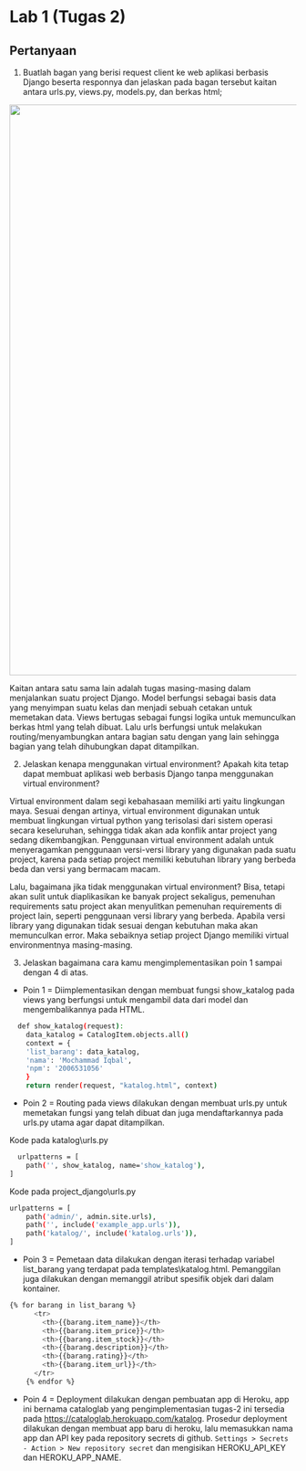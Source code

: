 # Lab 1 (Tugas 2)

## Pertanyaan

1. Buatlah bagan yang berisi request client ke web aplikasi berbasis Django beserta responnya dan jelaskan pada bagan tersebut kaitan antara urls.py, views.py, models.py, dan berkas html;

<img src="Tugas-2/img/Django Response Cycle by hackr.io.png" width="1000">

Kaitan antara satu sama lain adalah tugas masing-masing dalam menjalankan suatu project Django. Model berfungsi sebagai basis data yang menyimpan suatu kelas dan menjadi sebuah cetakan untuk memetakan data. Views bertugas sebagai fungsi logika untuk memunculkan berkas html yang telah dibuat. Lalu urls berfungsi untuk melakukan routing/menyambungkan antara bagian satu dengan yang lain sehingga bagian yang telah dihubungkan dapat ditampilkan.

2. Jelaskan kenapa menggunakan virtual environment? Apakah kita tetap dapat membuat aplikasi web berbasis Django tanpa menggunakan virtual environment?

Virtual environment dalam segi kebahasaan memiliki arti yaitu lingkungan maya. Sesuai dengan artinya, virtual environment digunakan untuk membuat lingkungan virtual python yang terisolasi dari sistem operasi secara keseluruhan, sehingga tidak akan ada konflik antar project yang sedang dikembangjkan. Penggunaan virtual environment adalah untuk menyeragamkan penggunaan versi-versi library yang digunakan pada suatu project, karena pada setiap project memiliki kebutuhan library yang berbeda beda dan versi yang bermacam macam.

Lalu, bagaimana jika tidak menggunakan virtual environment? Bisa, tetapi akan sulit untuk diaplikasikan ke banyak project sekaligus, pemenuhan requirements satu project akan menyulitkan pemenuhan requirements di project lain, seperti penggunaan versi library yang berbeda. Apabila versi library yang digunakan tidak sesuai dengan kebutuhan maka akan memunculkan error. Maka sebaiknya setiap project Django memiliki virtual environmentnya masing-masing.

3. Jelaskan bagaimana cara kamu mengimplementasikan poin 1 sampai dengan 4 di atas.

- Poin 1 = Diimplementasikan dengan membuat fungsi show_katalog pada views yang berfungsi untuk mengambil data dari model dan mengembalikannya pada HTML.

```bash
  def show_katalog(request):
    data_katalog = CatalogItem.objects.all()
    context = {
    'list_barang': data_katalog,
    'nama': 'Mochammad Iqbal',
    'npm': '2006531056'
    }
    return render(request, "katalog.html", context)
```

- Poin 2 = Routing pada views dilakukan dengan membuat urls.py untuk memetakan fungsi yang telah dibuat dan juga mendaftarkannya pada urls.py utama agar dapat ditampilkan.

Kode pada katalog\urls.py
```bash
  urlpatterns = [
    path('', show_katalog, name='show_katalog'),
]
```

Kode pada project_django\urls.py
```bash
urlpatterns = [
    path('admin/', admin.site.urls),
    path('', include('example_app.urls')),
    path('katalog/', include('katalog.urls')),
]
```

- Poin 3 = Pemetaan data dilakukan dengan iterasi terhadap variabel list_barang yang terdapat pada templates\katalog.html. Pemanggilan juga dilakukan dengan memanggil atribut spesifik objek dari dalam kontainer.

```bash
{% for barang in list_barang %}
      <tr>
        <th>{{barang.item_name}}</th>
        <th>{{barang.item_price}}</th>
        <th>{{barang.item_stock}}</th>
        <th>{{barang.description}}</th>
        <th>{{barang.rating}}</th>
        <th>{{barang.item_url}}</th>
      </tr>
    {% endfor %}
```

- Poin 4 = Deployment dilakukan dengan pembuatan app di Heroku, app ini bernama cataloglab yang pengimplementasian tugas-2 ini tersedia pada https://cataloglab.herokuapp.com/katalog. Prosedur deployment dilakukan dengan membuat app baru di heroku, lalu memasukkan nama app dan API key pada repository secrets di github. `Settings > Secrets - Action > New repository secret` dan mengisikan HEROKU_API_KEY dan HEROKU_APP_NAME.